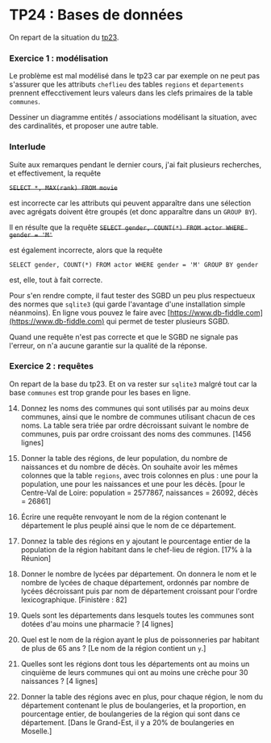 TP24 : Bases de données
==

On repart de la situation du [tp23](../TP23/tp23.md).


### Exercice 1 : modélisation
Le problème est mal modélisé dans le tp23 car par exemple on ne peut
pas s'assurer que les attributs `cheflieu` des tables `regions` et
`departements` prennent effecctivement leurs valeurs dans les clefs
primaires de la table `communes`.

Dessiner un diagramme entités / associations modélisant la situation,
avec des cardinalités, et proposer une autre table.

### Interlude
Suite aux remarques pendant le dernier cours, j'ai fait plusieurs
recherches, et effectivement, la requête

~~`SELECT *, MAX(rank) FROM movie`~~

est incorrecte car les attributs qui peuvent apparaître dans une
sélection avec agrégats doivent être groupés (et donc apparaître dans
un `GROUP BY`).

Il en résulte que la requête
~~`SELECT gender, COUNT(*) FROM actor WHERE gender = 'M'`~~

est également incorrecte, alors que la requête

`SELECT gender, COUNT(*) FROM actor WHERE gender = 'M' GROUP BY gender`

est, elle, tout à fait correcte.

Pour s'en rendre compte, il faut tester des SGBD un peu plus
respectueux des normes que `sqlite3` (qui garde l'avantage d'une
installation simple néanmoins). En ligne vous pouvez le faire avec
[https://www.db-fiddle.com](https://www.db-fiddle.com) qui permet de
tester plusieurs SGBD.

Quand une requête n'est pas correcte et que le SGBD ne signale pas
l'erreur, on n'a aucune garantie sur la qualité de la réponse.

### Exercice 2 : requêtes
On repart de la base du tp23. Et on va rester sur `sqlite3` malgré
tout car la base `communes` est trop grande pour les bases en ligne.

14. Donnez les noms des communes qui sont utilisés par au moins deux
  communes, ainsi que le nombre de communes utilisant chacun de ces
  noms. La table sera triée par ordre décroissant suivant le nombre de
  communes, puis par ordre croissant des noms des communes.
  [1456 lignes]
  
23. Donner la table des régions, de leur population, du nombre de
  naissances et du nombre de décès. On souhaite avoir les mêmes
  colonnes que la table `regions`, avec trois colonnes en plus :
  une pour la population, une pour les naissances et une pour les
  décès.
  [pour le Centre-Val de Loire: population = 2577867, naissances =
  26092, décès = 26861]
  
24. Écrire une requête renvoyant le nom de la région contenant le
  département le plus peuplé ainsi que le nom de ce département.
  
26. Donnez la table des régions en y ajoutant le pourcentage entier
  de la population de la région habitant dans le chef-lieu de région.
[17% à la Réunion]
  
30. Donner le nombre de lycées par département. On donnera le nom et
  le nombre de lycées de chaque département, ordonnés par nombre de
  lycées décroissant puis par nom de département croissant pour
  l'ordre lexicographique.
  [Finistère : 82]
  
32. Quels sont les départements dans lesquels toutes les communes
  sont dotées d'au moins une pharmacie ?
  [4 lignes]
  
33. Quel est le nom de la région ayant le plus de poissonneries
  par habitant de plus de 65 ans ?
  [Le nom de la région contient un `y`.]
  
34. Quelles sont les régions dont tous les départements ont au moins
  un cinquième de leurs communes qui ont au moins une crèche pour 30
  naissances ?
  [4 lignes]
  
35. Donner la table des régions avec en plus, pour chaque région, le
  nom du département contenant le plus de boulangeries, et la
  proportion, en pourcentage entier, de boulangeries de la région qui
  sont dans ce département.
[Dans le Grand-Est, il y a 20% de boulangeries en Moselle.]


